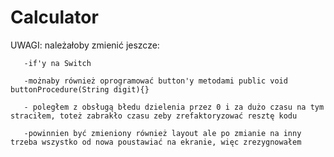 # Calculator
 UWAGI:
       należałoby zmienić jeszcze:
       
       -if'y na Switch
       
       -możnaby również oprogramować button'y metodami public void buttonProcedure(String digit){}
       
       - poległem z obsługą błedu dzielenia przez 0 i za dużo czasu na tym straciłem, toteż zabrakło czasu zeby zrefaktoryzować resztę kodu
       
       -powinnien być zmieniony również layout ale po zmianie na inny trzeba wszystko od nowa poustawiać na ekranie, więc zrezygnowałem
